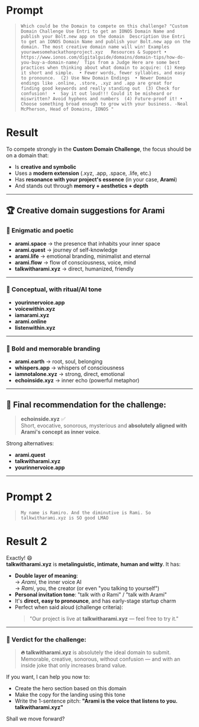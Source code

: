 # Prompt

> `Which could be the Domain to compete on this challenge? "Custom Domain Challenge Use Entri to get an IONOS Domain Name and publish your Bolt.new app on the domain  Description Use Entri to get an IONOS Domain Name and publish your Bolt.new app on the domain. The most creative domain name will win! Examples yourawesomehackathonproject.xyz   Resources & Support • https://www.ionos.com/digitalguide/domains/domain-tips/how-do-you-buy-a-domain-name/  Tips from a Judge Here are some best practices when thinking about what domain to acquire: (1) Keep it short and simple.  • Fewer words, fewer syllables, and easy to pronounce.  (2) Use New Domain Endings  • Newer Domain endings like .online, .store, .xyz and .app are great for finding good keywords and really standing out  (3) Check for confusion!  •  Say it out loud!!! Could it be misheard or miswritten? Avoid hyphens and numbers  (4) Future-proof it! • Choose something broad enough to grow with your business. -Neal McPherson, Head of Domains, IONOS "`

# Result

To compete strongly in the **Custom Domain Challenge**, the focus should be on a domain that:

- Is **creative and symbolic**
- Uses a **modern extension** (.xyz, .app, .space, .life, etc.)
- Has **resonance with your project's essence** (in your case, **Arami**)
- And stands out through **memory + aesthetics + depth**

---

## 🏆 Creative domain suggestions for Arami

### 🔮 Enigmatic and poetic

- **arami.space** → the presence that inhabits your inner space
- **arami.quest** → journey of self-knowledge
- **arami.life** → emotional branding, minimalist and eternal
- **arami.flow** → flow of consciousness, voice, mind
- **talkwitharami.xyz** → direct, humanized, friendly

---

### 🌌 Conceptual, with ritual/AI tone

- **yourinnervoice.app**
- **voicewithin.xyz**
- **iamarami.xyz**
- **arami.online**
- **listenwithin.xyz**

---

### 🧠 Bold and memorable branding

- **arami.earth** → root, soul, belonging
- **whispers.app** → whispers of consciousness
- **iamnotalone.xyz** → strong, direct, emotional
- **echoinside.xyz** → inner echo (powerful metaphor)

---

## 🎯 Final recommendation for the challenge:

> **echoinside.xyz** ✅  
> Short, evocative, sonorous, mysterious and **absolutely aligned with Arami's concept as inner voice**.

Strong alternatives:

- **arami.quest**
- **talkwitharami.xyz**
- **yourinnervoice.app**

---

# Prompt 2

> `My name is Ramiro. And the diminutive is Rami. So talkwitharami.xyz is SO good LMAO`

# Result 2

Exactly! 😄  
**talkwitharami.xyz** is **metalinguistic, intimate, human and witty**. It has:

- **Double layer of meaning**:  
   → _Arami_, the inner voice AI  
   → _Rami_, you, the creator (or even "you talking to yourself")
- **Personal invitation tone**: "talk with _a_ Rami" / "talk with Arami"
- It's **direct, easy to pronounce**, and has early-stage startup charm
- Perfect when said aloud (challenge criteria):
  > "Our project is live at **talkwitharami.xyz** — feel free to try it."

---

### 🏁 Verdict for the challenge:

> **🔥 talkwitharami.xyz** is absolutely the ideal domain to submit.  
> Memorable, creative, sonorous, without confusion — and with an inside joke that only increases brand value.

If you want, I can help you now to:

- Create the hero section based on this domain
- Make the copy for the landing using this tone
- Write the 1-sentence pitch: **"Arami is the voice that listens to you. talkwitharami.xyz"**

Shall we move forward?
